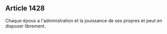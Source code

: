 Article 1428
----
Chaque époux a l'administration et la jouissance de ses propres et peut en
disposer librement.
